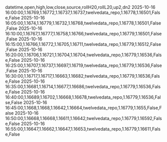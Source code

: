 datetime,open,high,low,close,source,rollH20,rollL20,up2,dn2
2025-10-16 16:00:00,1.16769,1.16772,1.16737,1.16737,twelvedata_repo,1.16778,1.16501,False,False
2025-10-16 16:05:00,1.1674,1.16779,1.16732,1.16768,twelvedata_repo,1.16778,1.16501,False,False
2025-10-16 16:10:00,1.16767,1.16777,1.16758,1.16766,twelvedata_repo,1.16779,1.16501,False,False
2025-10-16 16:15:00,1.16766,1.16772,1.16705,1.16711,twelvedata_repo,1.16779,1.16512,False,False
2025-10-16 16:20:00,1.16706,1.16721,1.16704,1.16704,twelvedata_repo,1.16779,1.16536,False,False
2025-10-16 16:25:00,1.16707,1.16737,1.16697,1.16719,twelvedata_repo,1.16779,1.16536,False,False
2025-10-16 16:30:00,1.16717,1.16717,1.16663,1.16682,twelvedata_repo,1.16779,1.16536,False,False
2025-10-16 16:35:00,1.16681,1.16714,1.16677,1.16686,twelvedata_repo,1.16779,1.16536,False,False
2025-10-16 16:40:00,1.16689,1.16702,1.16668,1.16678,twelvedata_repo,1.16779,1.16536,False,False
2025-10-16 16:45:00,1.1668,1.1668,1.16642,1.16664,twelvedata_repo,1.16779,1.1655,False,False
2025-10-16 16:50:00,1.16668,1.16668,1.16611,1.16642,twelvedata_repo,1.16779,1.16592,False,False
2025-10-16 16:55:00,1.16647,1.16662,1.16647,1.16653,twelvedata_repo,1.16779,1.16611,False,False
